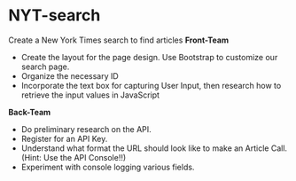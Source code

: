 # NYT-search
Create a New York Times search to find articles
<b>Front-Team</b>
<ul>
  <li>Create the layout for the page design. Use Bootstrap to customize our search page.</li>
  <li>Organize the necessary ID </li>
  <li>Incorporate the text box for capturing User Input, then research how to retrieve the input values in JavaScript</li>
</ul>
<b>Back-Team</b>
<ul>
  <li>Do preliminary research on the API.</li>
  <li>Register for an API Key.</li>
  <li>Understand what format the URL should look like to make an Article Call. (Hint: Use the API Console!!)</li>
  <li>Experiment with console logging various fields.</li>
</ul>

